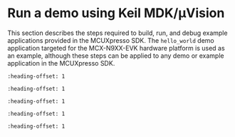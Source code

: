 # Run a demo using Keil MDK/μVision 

This section describes the steps required to build, run, and debug example applications provided in the MCUXpresso SDK. The `hello_world` demo application targeted for the MCX-N9XX-EVK hardware platform is used as an example, although these steps can be applied to any demo or example application in the MCUXpresso SDK.


```{include} ../topics/keil_install_cmsis_device_pack.md
:heading-offset: 1
```

```{include} ../topics/keil_build_an_example_application.md
:heading-offset: 1
```

```{include} ../topics/keil_run_an_example_application.md
:heading-offset: 1
```

```{include} ../topics/keil_build_a_trustzone_example_application.md
:heading-offset: 1
```

```{include} ../topics/keil_run_a_trustzone_example_application.md
:heading-offset: 1
```

